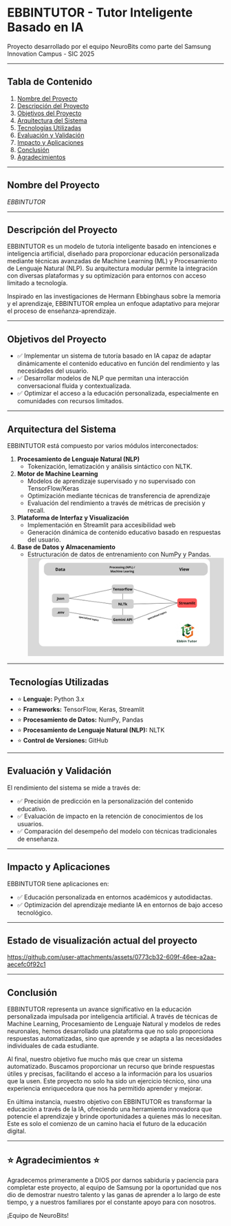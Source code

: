 # EBBINTUTOR - Tutor Inteligente Basado en IA

 Proyecto desarrollado por el equipo NeuroBits como parte del Samsung Innovation Campus - SIC 2025

---

## Tabla de Contenido

1.  [Nombre del Proyecto](#nombre-del-proyecto)
2.  [Descripción del Proyecto](#descripción-del-proyecto)
3.  [Objetivos del Proyecto](#objetivos-del-proyecto)
4.  [Arquitectura del Sistema](#arquitectura-del-sistema)
5.  [Tecnologías Utilizadas](#tecnologías-utilizadas)
6.  [Evaluación y Validación](#evaluación-y-validación)
7.  [Impacto y Aplicaciones](#impacto-y-aplicaciones)
8.  [Conclusión](#conclusión)
9.  [Agradecimientos](#agradecimientos)

---

##  Nombre del Proyecto

*EBBINTUTOR*

---

##  Descripción del Proyecto

EBBINTUTOR es un modelo de tutoría inteligente basado en intenciones e inteligencia artificial, diseñado para proporcionar educación personalizada mediante técnicas avanzadas de Machine Learning (ML) y Procesamiento de Lenguaje Natural (NLP). Su arquitectura modular permite la integración con diversas plataformas y su optimización para entornos con acceso limitado a tecnología.

Inspirado en las investigaciones de Hermann Ebbinghaus sobre la memoria y el aprendizaje, EBBINTUTOR emplea un enfoque adaptativo para mejorar el proceso de enseñanza-aprendizaje.

---

##  Objetivos del Proyecto

* ✅ Implementar un sistema de tutoría basado en IA capaz de adaptar dinámicamente el contenido educativo en función del rendimiento y las necesidades del usuario.
* ✅ Desarrollar modelos de NLP que permitan una interacción conversacional fluida y contextualizada.
* ✅ Optimizar el acceso a la educación personalizada, especialmente en comunidades con recursos limitados.

---

##  Arquitectura del Sistema

EBBINTUTOR está compuesto por varios módulos interconectados:

1.  **Procesamiento de Lenguaje Natural (NLP)**
    * Tokenización, lematización y análisis sintáctico con NLTK.
2.  **Motor de Machine Learning**
    * Modelos de aprendizaje supervisado y no supervisado con TensorFlow/Keras
    * Optimización mediante técnicas de transferencia de aprendizaje
    * Evaluación del rendimiento a través de métricas de precisión y recall.
3.  **Plataforma de Interfaz y Visualización**
    * Implementación en Streamlit para accesibilidad web
    * Generación dinámica de contenido educativo basado en respuestas del usuario.
4.  **Base de Datos y Almacenamiento**
    * Estructuración de datos de entrenamiento con NumPy y Pandas.
![Texto alternativo](arquitectura.png)
---

## ️ Tecnologías Utilizadas

* ⭐ **Lenguaje:** Python 3.x
* ⭐ **Frameworks:** TensorFlow, Keras, Streamlit
* ⭐ **Procesamiento de Datos:** NumPy, Pandas
* ⭐ **Procesamiento de Lenguaje Natural (NLP):** NLTK
* ⭐ **Control de Versiones:** GitHub

---

##  Evaluación y Validación

El rendimiento del sistema se mide a través de:

* ✅ Precisión de predicción en la personalización del contenido educativo.
* ✅ Evaluación de impacto en la retención de conocimientos de los usuarios.
* ✅ Comparación del desempeño del modelo con técnicas tradicionales de enseñanza.

---

##  Impacto y Aplicaciones

EBBINTUTOR tiene aplicaciones en:

* ✅ Educación personalizada en entornos académicos y autodidactas.
* ✅ Optimización del aprendizaje mediante IA en entornos de bajo acceso tecnológico.

---

##  Estado de visualización actual del proyecto 



https://github.com/user-attachments/assets/0773cb32-609f-46ee-a2aa-aecefc0f92c1



---

##  Conclusión

EBBINTUTOR representa un avance significativo en la educación personalizada impulsada por inteligencia artificial. A través de técnicas de Machine Learning, Procesamiento de Lenguaje Natural y modelos de redes neuronales, hemos desarrollado una plataforma que no solo proporciona respuestas automatizadas, sino que aprende y se adapta a las necesidades individuales de cada estudiante.

Al final, nuestro objetivo fue mucho más que crear un sistema automatizado. Buscamos proporcionar un recurso que brinde respuestas útiles y precisas, facilitando el acceso a la información para los usuarios que la usen. Este proyecto no solo ha sido un ejercicio técnico, sino una experiencia enriquecedora que nos ha permitido aprender y mejorar.

En última instancia, nuestro objetivo con EBBINTUTOR es transformar la educación a través de la IA, ofreciendo una herramienta innovadora que potencie el aprendizaje y brinde oportunidades a quienes más lo necesitan. Este es solo el comienzo de un camino hacia el futuro de la educación digital. 

---

## ⭐ Agradecimientos ⭐

Agradecemos primeramente a DIOS por darnos sabiduría y paciencia para completar este proyecto, al equipo de Samsung por la oportunidad que nos dio de demostrar nuestro talento y las ganas de aprender a lo largo de este tiempo, y a nuestros familiares por el constante apoyo para con nosotros.

¡Equipo de NeuroBits!

